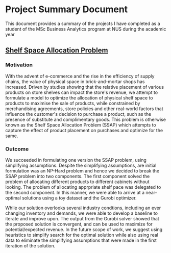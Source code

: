 # Project Summary Document

This document provides a summary of the projects I have completed as a student of the MSc Business Analytics program at NUS during the academic year

## [Shelf Space Allocation Problem](https://github.com/TheLohia/MSBA-NUS/blob/main/Operations%20Research%20and%20Analytics/Shelf_Space_Allocation_Problem.pdf)

### Motivation

With the advent of e-commerce and the rise in the efficiency of supply chains, the value of physical space in brick-and-mortar shops has increased. Driven by studies showing that the relative placement of various products on store shelves can impact the store's revenue, we attempt to formulate a model to optimize the allocation of physical shelf space to products to maximise the sale of products, while constrained by merchandising agreements, store policies and other real-world factors that influence the customer's decision to purchase a product, such as the presence of substitute and complimentary goods. This problem is otherwise known as the Shelf Space Allocation Problem (SSAP) which attempts to capture the effect of product placement on purchases and optimize for the same. 

### Outcome

We succeeded in formulating one version the SSAP problem, using simplifying assumptions. Despite the simplifying assumptions, are initial formulation was an NP-Hard problem and hence we decided to break the SSAP problem into two components. The first component solved the problem of allocating different products to different cabinets without looking. The problem of allocating apprpriate shelf pace was delegated to the second component. In this manner, we were able to arrive at a near-optimal solutions using a toy dataset and the Gurobi optimizer. 

While our solution overlooks several industry condtions, including an ever changing inventory and demands, we were able to develop a baseline to iterate and improve upon. The output from the Gurobi solver showed that the proposed solution is convergent, and can be used to maximize for potential/expected revenue. In the future scope of work, we suggest using heuristics to simplify search for the optimal solution while also using real data to eliminate the simplifying assumptions that were made in the first iteration of the solution. 
